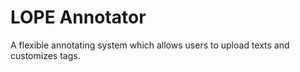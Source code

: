 # LOPE Annotator

A flexible annotating system which allows users to upload texts and customizes tags.


